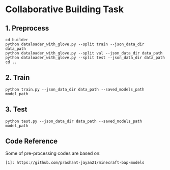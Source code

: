 # Collaborative Building Task

## 1. Preprocess
```
cd builder
python dataloader_with_glove.py --split train --json_data_dir data_path
python dataloader_with_glove.py --split val --json_data_dir data_path
python dataloader_with_glove.py --split test --json_data_dir data_path
cd ..
```

## 2. Train
```
python train.py --json_data_dir data_path --saved_models_path model_path
```

## 3. Test
```
python test.py --json_data_dir data_path --saved_models_path model_path
```

## Code Reference
Some of pre-processing codes are based on:
```
[1]: https://github.com/prashant-jayan21/minecraft-bap-models
``` 